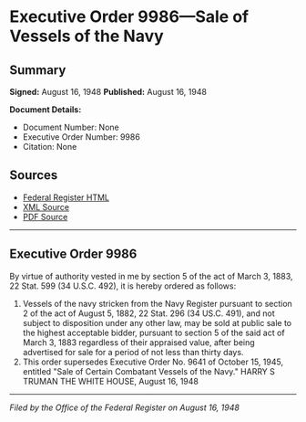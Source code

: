 # Executive Order 9986—Sale of Vessels of the Navy

## Summary

**Signed:** August 16, 1948
**Published:** August 16, 1948

**Document Details:**
- Document Number: None
- Executive Order Number: 9986
- Citation: None

## Sources
- [Federal Register HTML](https://www.presidency.ucsb.edu/documents/executive-order-9986-sale-vessels-the-navy)
- [XML Source](None)
- [PDF Source](None)

---

## Executive Order 9986

By virtue of authority vested in me by section 5 of the act of March 3, 1883, 22 Stat. 599 (34 U.S.C. 492), it is hereby ordered as follows:
1. Vessels of the navy stricken from the Navy Register pursuant to section 2 of the act of August 5, 1882, 22 Stat. 296 (34 US.C. 491), and not subject to disposition under any other law, may be sold at public sale to the highest acceptable bidder, pursuant to section 5 of the said act of March 3, 1883 regardless of their appraised value, after being advertised for sale for a period of not less than thirty days.
2. This order supersedes Executive Order No. 9641 of October 15, 1945, entitled "Sale of Certain Combatant Vessels of the Navy."
HARRY S TRUMAN
THE WHITE HOUSE,
August 16, 1948

---

*Filed by the Office of the Federal Register on August 16, 1948*
